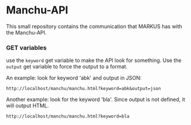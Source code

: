 # Manchu-API
This small repository contains the communication that MARKUS has with the Manchu-API.

### GET variables
use the `keyword` get variable to make the API look for something. Use the `output` get variable to force the output to
a format.

An example: look for keyword 'abk' and output in JSON:
```
http://localhost/manchu/manchu.html?keyword=abk&output=json
```

Another example: look for the keyword 'bla'. Since output is not defined, it will output HTML.
```
http://localhost/manchu/manchu.html?keyword=bla
```
